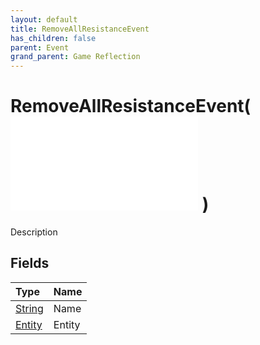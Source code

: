 ```yaml
---
layout: default
title: RemoveAllResistanceEvent
has_children: false
parent: Event
grand_parent: Game Reflection
---
```

# RemoveAllResistanceEvent( ![ EntityEventBase ](/game-reflection/events/entity_event_base.md) )
Description 

## Fields
| Type | Name |
|:-------------|:--------------|
| [String](/game-reflection/components/string.md) | Name |
| [Entity](/game-reflection/classes/entity.md) | Entity |
